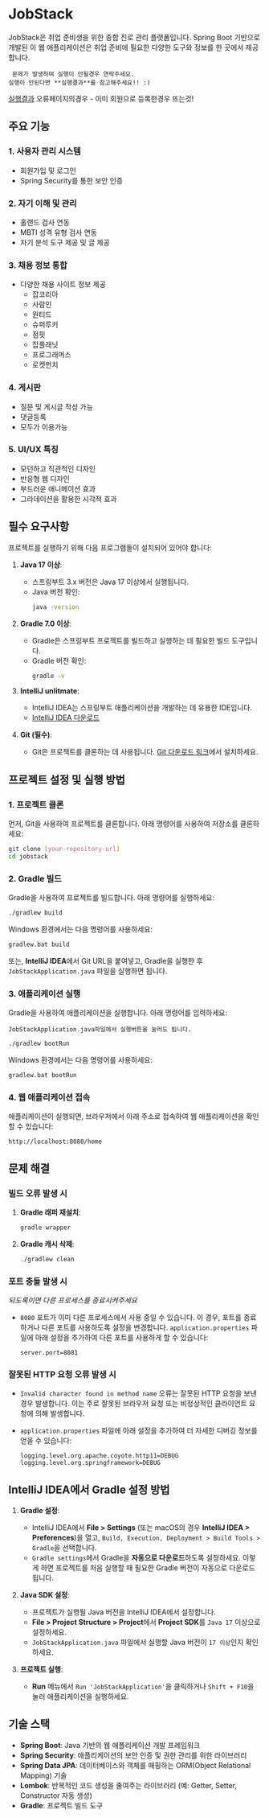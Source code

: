 
# JobStack

JobStack은 취업 준비생을 위한 종합 진로 관리 플랫폼입니다. Spring Boot 기반으로 개발된 이 웹 애플리케이션은 취업 준비에 필요한 다양한 도구와 정보를 한 곳에서 제공합니다.

```
 문제가 발생하여 실행이 안될경우 연락주세요.
실행이 안된다면 **실행결과**를 참고해주세요!! :)

```
[실행결과](https://youtu.be/mavMFM75pO8?si=qKTfenF1Tf2Yl3lT)
오류페이지의경우 - 이미 회원으로 등록한경우 뜨는것! 

## 주요 기능

### 1. 사용자 관리 시스템
- 회원가입 및 로그인
- Spring Security를 통한 보안 인증

### 2. 자기 이해 및 관리 
- 홀랜드 검사 연동
- MBTI 성격 유형 검사 연동
- 자기 분석 도구 제공 및 글 제공 

### 3. 채용 정보 통합
- 다양한 채용 사이트 정보 제공
  - 잡코리아
  - 사람인
  - 원티드
  - 슈퍼루키
  - 점핏
  - 잡플래닛
  - 프로그래머스
  - 로켓펀치
 
### 4. 게시판
- 질문 및 게시글 작성 가능
- 댓글등록
- 모두가 이용가능
  
### 5. UI/UX 특징
- 모던하고 직관적인 디자인
- 반응형 웹 디자인
- 부드러운 애니메이션 효과
- 그라데이션을 활용한 시각적 효과






## 필수 요구사항

프로젝트를 실행하기 위해 다음 프로그램들이 설치되어 있어야 합니다:

1. **Java 17 이상**:
   - 스프링부트 3.x 버전은 Java 17 이상에서 실행됩니다.
   - Java 버전 확인:
     ```bash
     java -version
     ```

2. **Gradle 7.0 이상**:
   - Gradle은 스프링부트 프로젝트를 빌드하고 실행하는 데 필요한 빌드 도구입니다.
   - Gradle 버전 확인:
     ```bash
     gradle -v
     ```

3. **IntelliJ unlitmate**:
   - IntelliJ IDEA는 스프링부트 애플리케이션을 개발하는 데 유용한 IDE입니다.
   - [IntelliJ IDEA 다운로드](https://www.jetbrains.com/idea/)

4. **Git (필수)**:
   - Git은 프로젝트를 클론하는 데 사용됩니다. [Git 다운로드 링크](https://git-scm.com/)에서 설치하세요.

## 프로젝트 설정 및 실행 방법

### 1. 프로젝트 클론
먼저, Git을 사용하여 프로젝트를 클론합니다. 아래 명령어를 사용하여 저장소를 클론하세요:

```bash
git clone [your-repository-url]
cd jobstack
````

### 2. Gradle 빌드

Gradle을 사용하여 프로젝트를 빌드합니다. 아래 명령어를 실행하세요:

```bash
./gradlew build
```

Windows 환경에서는 다음 명령어를 사용하세요:

```bash
gradlew.bat build
```

또는, **IntelliJ IDEA**에서 Git URL을 붙여넣고, Gradle을 실행한 후 `JobStackApplication.java` 파일을 실행하면 됩니다.

### 3. 애플리케이션 실행

Gradle을 사용하여 애플리케이션을 실행합니다. 아래 명령어를 입력하세요:

```
JobStackApplication.java파일에서 실행버튼을 눌러도 됩니다.
```

```bash
./gradlew bootRun
```

Windows 환경에서는 다음 명령어를 사용하세요:

```bash
gradlew.bat bootRun
```



### 4. 웹 애플리케이션 접속

애플리케이션이 실행되면, 브라우저에서 아래 주소로 접속하여 웹 애플리케이션을 확인할 수 있습니다:

```
http://localhost:8080/home
```

## 문제 해결

### 빌드 오류 발생 시

1. **Gradle 래퍼 재설치**:

   ```bash
   gradle wrapper
   ```

2. **Gradle 캐시 삭제**:

   ```bash
   ./gradlew clean
   ```

### 포트 충돌 발생 시
*되도록이면 다른 프로세스를 종료시켜주세요*

* `8080` 포트가 이미 다른 프로세스에서 사용 중일 수 있습니다. 이 경우, 포트를 종료하거나 다른 포트를 사용하도록 설정을 변경합니다. `application.properties` 파일에 아래 설정을 추가하여 다른 포트를 사용하게 할 수 있습니다:

  ```properties
  server.port=8081
  ```

### 잘못된 HTTP 요청 오류 발생 시

* `Invalid character found in method name` 오류는 잘못된 HTTP 요청을 보낸 경우 발생합니다. 이는 주로 잘못된 브라우저 요청 또는 비정상적인 클라이언트 요청에 의해 발생합니다.
* `application.properties` 파일에 아래 설정을 추가하여 더 자세한 디버깅 정보를 얻을 수 있습니다:

  ```properties
  logging.level.org.apache.coyote.http11=DEBUG
  logging.level.org.springframework=DEBUG
  ```

## IntelliJ IDEA에서 Gradle 설정 방법

1. **Gradle 설정**:

   * IntelliJ IDEA에서 **File > Settings** (또는 macOS의 경우 **IntelliJ IDEA > Preferences**)을 열고, `Build, Execution, Deployment > Build Tools > Gradle`을 선택합니다.
   * `Gradle settings`에서 Gradle을 **자동으로 다운로드**하도록 설정하세요. 이렇게 하면 프로젝트를 처음 실행할 때 필요한 Gradle 버전이 자동으로 다운로드됩니다.

2. **Java SDK 설정**:

   * 프로젝트가 실행될 Java 버전을 IntelliJ IDEA에서 설정합니다.
   * **File > Project Structure > Project**에서 **Project SDK**를 `Java 17` 이상으로 설정하세요.
   * `JobStackApplication.java` 파일에서 실행할 Java 버전이 `17 이상`인지 확인하세요.

3. **프로젝트 실행**:

   * **Run** 메뉴에서 `Run 'JobStackApplication'`을 클릭하거나 `Shift + F10`을 눌러 애플리케이션을 실행하세요.

## 기술 스택

* **Spring Boot**: Java 기반의 웹 애플리케이션 개발 프레임워크
* **Spring Security**: 애플리케이션의 보안 인증 및 권한 관리를 위한 라이브러리
* **Spring Data JPA**: 데이터베이스와 객체를 매핑하는 ORM(Object Relational Mapping) 기술
* **Lombok**: 반복적인 코드 생성을 줄여주는 라이브러리 (예: Getter, Setter, Constructor 자동 생성)
* **Gradle**: 프로젝트 빌드 도구



